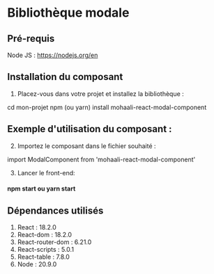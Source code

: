 # Bibliothèque modale

## Pré-requis

Node JS : https://nodejs.org/en

## Installation du composant

1. Placez-vous dans votre projet et installez la bibliothèque :

cd mon-projet
npm (ou yarn) install mohaali-react-modal-component

## Exemple d'utilisation du composant : 

2. Importez le composant dans le fichier souhaité :

import ModalComponent from 'mohaali-react-modal-component'

3. Lancer le front-end:

#### npm start ou yarn start

## Dépendances utilisés

1. React : 18.2.0
2. React-dom : 18.2.0
3. React-router-dom : 6.21.0
4. React-scripts : 5.0.1
5. React-table : 7.8.0
6. Node : 20.9.0